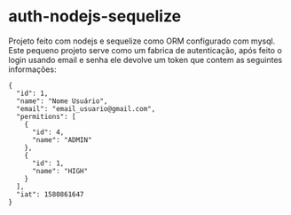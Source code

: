 # auth-nodejs-sequelize

Projeto feito com nodejs e sequelize como ORM configurado com mysql.
Este pequeno projeto serve como um fabrica de autenticação, após feito o login usando email e senha ele devolve um token que contem as seguintes informações:

```
{
  "id": 1,
  "name": "Nome Usuário",
  "email": "email_usuario@gmail.com",
  "permitions": [
    {
      "id": 4,
      "name": "ADMIN"
    },
    {
      "id": 1,
      "name": "HIGH"
    }
  ],
  "iat": 1580861647
}
```

